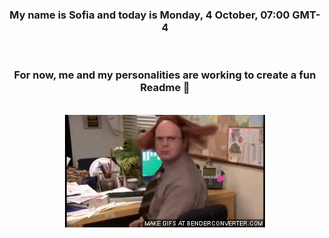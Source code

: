 


<div align="center">
<h3 >My name is Sofia and today is Monday, 4 October, 07:00 GMT-4</h3><br>
<h3 >For now, me and my personalities are working to create a fun Readme 👋
</h3><br>
<img src='img/dwight.gif' alt='working...'/>
</div>
